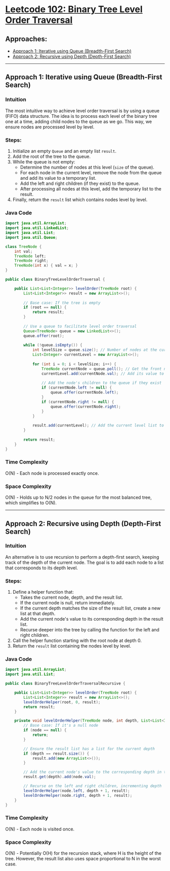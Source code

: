 # [Leetcode 102: Binary Tree Level Order Traversal](https://leetcode.com/problems/binary-tree-level-order-traversal/)

## Approaches:
- [Approach 1: Iterative using Queue (Breadth-First Search)](#approach-1-iterative-bfs)
- [Approach 2: Recursive using Depth (Depth-First Search)](#approach-2-recursive-dfs)

---

## Approach 1: Iterative using Queue (Breadth-First Search)

### Intuition
The most intuitive way to achieve level order traversal is by using a queue (FIFO) data structure. The idea is to process each level of the binary tree one at a time, adding child nodes to the queue as we go. This way, we ensure nodes are processed level by level.

### Steps:
1. Initialize an empty `Queue` and an empty list `result`.
2. Add the root of the tree to the queue.
3. While the queue is not empty:
   - Determine the number of nodes at this level (`size` of the queue).
   - For each node in the current level, remove the node from the queue and add its value to a temporary list.
   - Add the left and right children (if they exist) to the queue.
   - After processing all nodes at this level, add the temporary list to the result.
4. Finally, return the `result` list which contains nodes level by level.

### Java Code
```java
import java.util.ArrayList;
import java.util.LinkedList;
import java.util.List;
import java.util.Queue;

class TreeNode {
    int val;
    TreeNode left;
    TreeNode right;
    TreeNode(int x) { val = x; }
}

public class BinaryTreeLevelOrderTraversal {

    public List<List<Integer>> levelOrder(TreeNode root) {
        List<List<Integer>> result = new ArrayList<>();
        
        // Base case: If the tree is empty
        if (root == null) {
            return result;
        }
        
        // Use a queue to facilitate level order traversal
        Queue<TreeNode> queue = new LinkedList<>();
        queue.offer(root);
        
        while (!queue.isEmpty()) {
            int levelSize = queue.size(); // Number of nodes at the current level
            List<Integer> currentLevel = new ArrayList<>();
            
            for (int i = 0; i < levelSize; i++) {
                TreeNode currentNode = queue.poll(); // Get the front node
                currentLevel.add(currentNode.val); // Add its value to the current level list
                
                // Add the node's children to the queue if they exist
                if (currentNode.left != null) {
                    queue.offer(currentNode.left);
                }
                if (currentNode.right != null) {
                    queue.offer(currentNode.right);
                }
            }
            
            result.add(currentLevel); // Add the current level list to the result
        }
        
        return result;
    }
}
```

### Time Complexity
O(N) - Each node is processed exactly once.

### Space Complexity
O(N) - Holds up to N/2 nodes in the queue for the most balanced tree, which simplifies to O(N).

---

## Approach 2: Recursive using Depth (Depth-First Search)

### Intuition
An alternative is to use recursion to perform a depth-first search, keeping track of the depth of the current node. The goal is to add each node to a list that corresponds to its depth level.

### Steps:
1. Define a helper function that:
   - Takes the current node, depth, and the result list.
   - If the current node is null, return immediately.
   - If the current depth matches the size of the result list, create a new list at that depth.
   - Add the current node's value to its corresponding depth in the result list.
   - Recurse deeper into the tree by calling the function for the left and right children.
2. Call the helper function starting with the root node at depth 0.
3. Return the `result` list containing the nodes level by level.

### Java Code
```java
import java.util.ArrayList;
import java.util.List;

public class BinaryTreeLevelOrderTraversalRecursive {

    public List<List<Integer>> levelOrder(TreeNode root) {
        List<List<Integer>> result = new ArrayList<>();
        levelOrderHelper(root, 0, result);
        return result;
    }

    private void levelOrderHelper(TreeNode node, int depth, List<List<Integer>> result) {
        // Base case: If it's a null node
        if (node == null) {
            return;
        }

        // Ensure the result list has a list for the current depth
        if (depth == result.size()) {
            result.add(new ArrayList<>());
        }

        // Add the current node's value to the corresponding depth in the result
        result.get(depth).add(node.val);

        // Recurse on the left and right children, incrementing depth
        levelOrderHelper(node.left, depth + 1, result);
        levelOrderHelper(node.right, depth + 1, result);
    }
}
```

### Time Complexity
O(N) - Each node is visited once.

### Space Complexity
O(N) - Potentially O(H) for the recursion stack, where H is the height of the tree. However, the result list also uses space proportional to N in the worst case.

